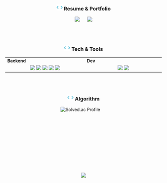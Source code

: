 <h3 align="center"><img src="code.gif" height="20"/> Resume & Portfolio </h3>
<p align="center">
  <a href="https://drive.google.com/file/d/1VQ3pdQzPr4pwa5btLlj6GJ0ClD3vdeR8/view?usp=sharing" target="_blank" style="text-decoration: none;">
    <img src="https://img.shields.io/badge/이력서%20보러가기-007ACC?style=for-the-badge&logo=readthedocs&logoColor=white"/>
  </a>
  &nbsp;&nbsp;&nbsp;&nbsp;
  <a href="https://www.canva.com/design/DAGp7mVU4Hs/3xqxEJcKXVI7RBpBOXkfXQ/view?utm_content=DAGp7mVU4Hs&utm_campaign=designshare&utm_medium=link2&utm_source=uniquelinks&utlId=h87c65e56a5" target="_blank" style="text-decoration: none;">
    <img src="https://img.shields.io/badge/포트폴리오%20보러가기-00C4CC?style=for-the-badge&logo=canva&logoColor=white"/>
  </a>
</p>
<br></br>
<h3 align="center"><img src="code.gif" height="20"/> Tech & Tools</h3>


<div align="center" style="width:100%"> 
  <table>
    <tr>
      <td valign="center" width="100px"><b>Backend<b></td>
      <td valign="center" width="100px"><b>Dev<b></td>
    </tr>  
    <tr>
      <td valign="center" align="center" width="300px">
        <img src="https://img.shields.io/badge/Java-007396?style=for-the-badge&logo=Java&logoColor=white">
        <img src="https://img.shields.io/badge/springboot-6DB33F?style=for-the-badge&logo=springboot&logoColor=white"/>
        <img src="https://img.shields.io/badge/MySQL-4479A1?style=for-the-badge&logo=mysql&logoColor=white">
        <img src="https://img.shields.io/badge/Redis-DC382D?style=for-the-badge&logo=redis&logoColor=white"/>
        <img src="https://img.shields.io/badge/Kafka-231F20?style=for-the-badge&logo=apachekafka&logoColor=white"/>
      </td>
      <td valign="center" align="center" width="300px">
        <img src="https://img.shields.io/badge/docker-2496ED?style=for-the-badge&logo=docker&logoColor=white"/>
        <img src="https://img.shields.io/badge/amazon ecs-FF9900?style=for-the-badge&logo=amazonecs&logoColor=white"/>
      </td>
    </tr>
  </table>
</div>

<br></br>

<h3 align="center"><img src="code.gif" height="20"/> Algorithm</h3>
<div align="center">
  <a href="https://solved.ac/chlghksdyd24">
     <img src="http://mazassumnida.wtf/api/generate_badge?boj=chlghksdyd24" alt="Solved.ac Profile" style="display:inline-block; margin-right: 20px; height:150px;">
  </a>
</div>

<br></br>

<p align="center">
  <img src="https://capsule-render.vercel.app/api?type=waving&color=gradient&height=65&section=footer"/>
</p>
